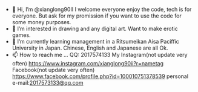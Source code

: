 - 👋 Hi, I’m @xianglong90II
I welcome everyone enjoy the code, tech is for everyone.
But ask for my promission if you want to use the code for some money purposes.
- 👀 I’m interested in drawing and any digital art. Want to make erotic games.
- 🌱 I’m currently learning management in a Ritsumeikan Aisa Paciffic University in Japan.
Chinese, English and Japanese are all Ok.
- 📫 How to reach me ...
QQ:
2017574133
My Instagram(not update very often)
https://www.instagram.com/xianglong90ii?r=nametag
Facebook(not update very often)
https://www.facebook.com/profile.php?id=100010751378539
personal e-mail:2017573133@qq.com

<!---
xianglong90II/xianglong90II is a ✨ special ✨ repository because its `README.md` (this file) appears on your GitHub profile.
You can click the Preview link to take a look at your changes.
--->

